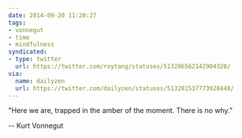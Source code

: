 ```yaml
---
date: 2014-09-20 11:20:27
tags:
- vonnegut
- time
- mindfulness
syndicated:
- type: twitter
  url: https://twitter.com/roytang/statuses/513286562142904320/
via:
  name: dailyzen
  url: https://twitter.com/dailyzen/statuses/513281537773928448/
---
```


"Here we are, trapped in the amber of the moment. There is no why." 

-- Kurt Vonnegut